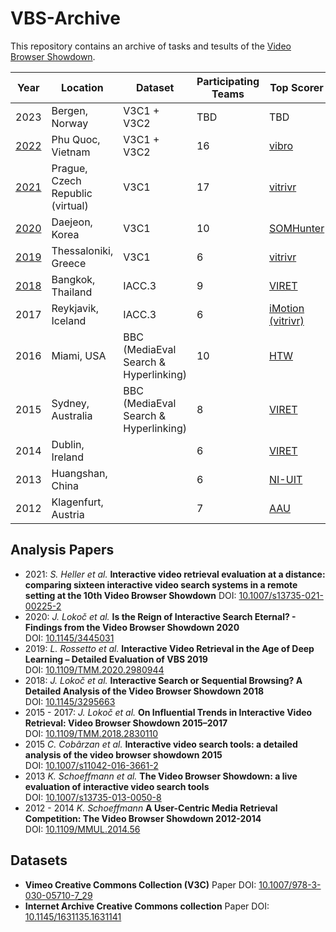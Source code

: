 # VBS-Archive
This repository contains an archive of tasks and tesults of the [Video Browser Showdown](https://videobrowsershowdown.org).

| Year 	| Location                         	| Dataset                               	| Participating Teams 	| Top Scorer        	|
|------	|----------------------------------	|---------------------------------------	|---------------------	|-------------------	|
| 2023  | Bergen, Norway                        	| V3C1 + V3C2                   	| TBD                 	| TBD               	|
| [2022](2022) 	| Phu Quoc, Vietnam                	| V3C1 + V3C2                   	| 16                 	| [vibro](https://link.springer.com/chapter/10.1007/978-3-030-98355-0_43)           	|
| [2021](2021) 	| Prague, Czech Republic (virtual) 	| V3C1                          	| 17                  	| [vitrivr](https://link.springer.com/chapter/10.1007/978-3-030-67835-7_41)         	|
| [2020](2020) 	| Daejeon, Korea            | V3C1                                  	| 10                  	| [SOMHunter](https://link.springer.com/chapter/10.1007/978-3-030-37734-2_71)       	|
| [2019](2019) 	| Thessaloniki, Greece      | V3C1                                  	| 6                   	| [vitrivr](https://link.springer.com/chapter/10.1007/978-3-030-05716-9_55)         	|
| [2018](2018) 	| Bangkok, Thailand        	| IACC.3                                	| 9                   	| [VIRET](https://link.springer.com/chapter/10.1007/978-3-319-73600-6_44)           	|
| 2017 	| Reykjavik, Iceland               	| IACC.3                                	| 6                   	| [iMotion (vitrivr)](http://link.springer.com/chapter/10.1007/978-3-319-51814-5_43)	|
| 2016 	| Miami, USA                       	| BBC (MediaEval Search & Hyperlinking) 	| 10                  	| [HTW](http://link.springer.com/chapter/10.1007/978-3-319-27674-8_43)              	|
| 2015 	| Sydney, Australia                	| BBC (MediaEval Search & Hyperlinking) 	| 8                   	| [VIRET](http://link.springer.com/content/pdf/10.1007%2F978-3-319-04117-9_49.pdf)  	|
| 2014 	| Dublin, Ireland                  	|                                       	| 6                   	| [VIRET](http://link.springer.com/content/pdf/10.1007%2F978-3-319-04117-9_49.pdf)  	|
| 2013 	| Huangshan, China                 	|                                       	| 6                   	| [NI-UIT](http://link.springer.com/content/pdf/10.1007%2F978-3-642-35728-2_65.pdf) 	|
| 2012 	| Klagenfurt, Austria              	|                                       	| 7                   	| [AAU](http://link.springer.com/chapter/10.1007/978-3-642-27355-1_63)              	|

## Analysis Papers

- 2021: *S. Heller et al.* **Interactive video retrieval evaluation at a distance: comparing sixteen interactive video search systems in a remote setting at the 10th Video Browser Showdown** DOI: [10.1007/s13735-021-00225-2](https://doi.org/10.1007/s13735-021-00225-2)
- 2020: *J. Lokoč et al.* **Is the Reign of Interactive Search Eternal? - Findings from the Video Browser Showdown 2020** <br> DOI: [10.1145/3445031](https://doi.org/10.1145/3445031)
- 2019: *L. Rossetto et al.* **Interactive Video Retrieval in the Age of Deep Learning – Detailed Evaluation of VBS 2019** <br> DOI: [10.1109/TMM.2020.2980944](https://doi.org/10.1109/TMM.2020.2980944)
- 2018: *J. Lokoč et al.* **Interactive Search or Sequential Browsing? A Detailed Analysis of the Video Browser Showdown 2018** <br> DOI: [10.1145/3295663](https://doi.org/10.1145/3295663)
- 2015 - 2017: *J. Lokoč et al.* **On Influential Trends in Interactive Video Retrieval: Video Browser Showdown 2015–2017** <br> DOI: [10.1109/TMM.2018.2830110](https://doi.org/10.1109/TMM.2018.2830110)
- 2015 *C. Cobârzan et al.* **Interactive video search tools: a detailed analysis of the video browser showdown 2015** <br> DOI: [10.1007/s11042-016-3661-2](https://doi.org/10.1007/s11042-016-3661-2)
- 2013 *K. Schoeffmann et al.* **The Video Browser Showdown: a live evaluation of interactive video search tools** <br> DOI: [10.1007/s13735-013-0050-8](https://doi.org/10.1007/s13735-013-0050-8)
- 2012 - 2014 *K. Schoeffmann* **A User-Centric Media Retrieval Competition: The Video Browser Showdown 2012-2014** <br> DOI: [10.1109/MMUL.2014.56](https://doi.org/10.1109/MMUL.2014.56)


## Datasets

- **Vimeo Creative Commons Collection (V3C)** Paper DOI: [10.1007/978-3-030-05710-7_29](https://doi.org/10.1007/978-3-030-05710-7_29)
- **Internet Archive Creative Commons collection** Paper DOI: [10.1145/1631135.1631141](https://doi.org/10.1145/1631135.1631141)
